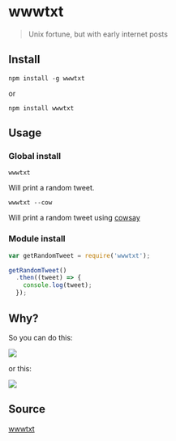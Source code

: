 # wwwtxt

> Unix fortune, but with early internet posts

## Install
```
npm install -g wwwtxt
```

or

```
npm install wwwtxt
```

## Usage

### Global install

```
wwwtxt
```

Will print a random tweet.

```
wwwtxt --cow
```

Will print a random tweet using [cowsay](https://www.npmjs.com/package/cowsay)

### Module install

```javascript
var getRandomTweet = require('wwwtxt');

getRandomTweet()
  .then((tweet) => {
    console.log(tweet);
  });
```

## Why?

So you can do this:

![](https://i.imgur.com/AIIq6rN.jpg)

or this:

![](http://i.imgur.com/Hd4Hi1F.jpg)

## Source
[wwwtxt](https://twitter.com/wwwtxt)
